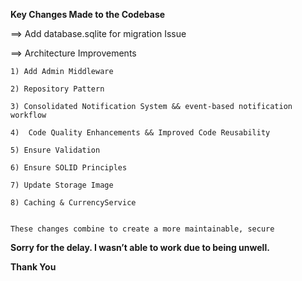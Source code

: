 **Key Changes Made to the Codebase**

==> Add database.sqlite for migration Issue

==> Architecture Improvements

```
1) Add Admin Middleware

2) Repository Pattern

3) Consolidated Notification System && event-based notification workflow

4)  Code Quality Enhancements && Improved Code Reusability

5) Ensure Validation

6) Ensure SOLID Principles

7) Update Storage Image

8) Caching & CurrencyService


These changes combine to create a more maintainable, secure
```


**Sorry for the delay. I wasn’t able to work due to being unwell.**


**Thank You**
